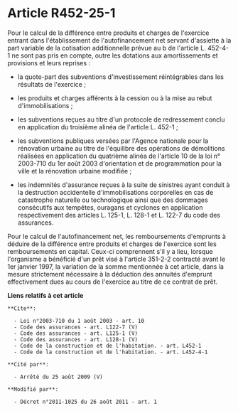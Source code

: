 # Article R452-25-1

Pour le calcul de la différence entre produits et charges de l'exercice entrant dans l'établissement de l'autofinancement net
servant d'assiette à la part variable de la cotisation additionnelle prévue au b de l'article L. 452-4-1 ne sont pas pris en
compte, outre les dotations aux amortissements et provisions et leurs reprises :

- la quote-part des subventions d'investissement réintégrables dans les résultats de l'exercice ;

- les produits et charges afférents à la cession ou à la mise au rebut d'immobilisations ;

- les subventions reçues au titre d'un protocole de redressement conclu en application du troisième alinéa de l'article L.
452-1 ;

- les subventions publiques versées par l'Agence nationale pour la rénovation urbaine au titre de l'équilibre des opérations
de démolitions réalisées en application du quatrième alinéa de l'article 10 de la loi n° 2003-710 du 1er août 2003
d'orientation et de programmation pour la ville et la rénovation urbaine modifiée ;

- les indemnités d'assurance reçues à la suite de sinistres ayant conduit à la destruction accidentelle d'immobilisations
corporelles en cas de catastrophe naturelle ou technologique ainsi que des dommages consécutifs aux tempêtes, ouragans et
cyclones en application respectivement des articles L. 125-1, L. 128-1 et L. 122-7 du code des assurances. 

Pour le calcul de l'autofinancement net, les remboursements d'emprunts à déduire de la différence entre produits et charges
de l'exercice sont les remboursements en capital. Ceux-ci comprennent s'il y a lieu, lorsque l'organisme a bénéficié d'un
prêt visé à l'article 351-2-2 contracté avant le 1er janvier 1997, la variation de la somme mentionnée à cet article, dans la
mesure strictement nécessaire à la déduction des annuités d'emprunt effectivement dues au cours de l'exercice au titre de ce
contrat de prêt.

**Liens relatifs à cet article**

	**Cite**:

	  - Loi n°2003-710 du 1 août 2003 - art. 10
	  - Code des assurances - art. L122-7 (V)
	  - Code des assurances - art. L125-1 (V)
	  - Code des assurances - art. L128-1 (V)
	  - Code de la construction et de l'habitation. - art. L452-1
	  - Code de la construction et de l'habitation. - art. L452-4-1

	**Cité par**:

	  - Arrêté du 25 août 2009 (V)

	**Modifié par**:

	  - Décret n°2011-1025 du 26 août 2011 - art. 1
